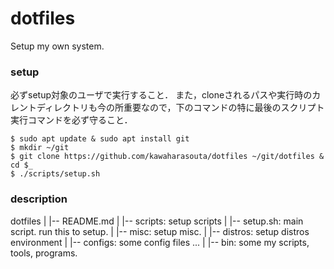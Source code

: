 # dotfiles

Setup my own system.

### setup 

必ずsetup対象のユーザで実行すること．
また，cloneされるパスや実行時のカレントディレクトリも今の所重要なので，下のコマンドの特に最後のスクリプト実行コマンドを必ず守ること．

```
$ sudo apt update & sudo apt install git 
$ mkdir ~/git
$ git clone https://github.com/kawaharasouta/dotfiles ~/git/dotfiles & cd $_
$ ./scripts/setup.sh
```

### description

dotfiles
 |
 |-- README.md
 |
 |-- scripts: setup scripts
      |
			|-- setup.sh: main script. run this to setup.
			|
			|-- misc: setup misc.
			|
			|-- distros: setup distros environment
 |
 |-- configs: some config files
      ...
 |
 |-- bin: some my scripts, tools, programs.


